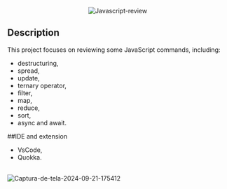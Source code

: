 
<p align="center">
  <img src="https://i.ibb.co/NC2ztwP/Javascript-review.png" alt="Javascript-review">
</p>


## Description

This project focuses on reviewing some JavaScript commands, including:
- destructuring,
- spread,
- update,
- ternary operator,
- filter,
- map,
- reduce,
- sort,
- async and await.

##IDE and extension
- VsCode,
- Quokka.
<br>
<img src="https://i.ibb.co/khr9Qjs/Captura-de-tela-2024-09-21-175412.png" alt="Captura-de-tela-2024-09-21-175412">
</p>


